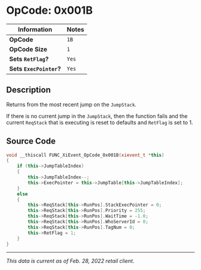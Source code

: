 # OpCode: 0x001B

| Information               | Notes |
|---                        |---    |
| **OpCode**                | `1B`  |
| **OpCode Size**           | `1`   |
| **Sets `RetFlag`?**       | `Yes` |
| **Sets `ExecPointer`?**   | `Yes` |

## Description

Returns from the most recent jump on the `JumpStack`.

If there is no current jump in the `JumpStack`, then the function fails and the current `ReqStack` that is executing is reset to defaults and `RetFlag` is set to 1.

## Source Code

```cpp
void __thiscall FUNC_XiEvent_OpCode_0x001B(xievent_t *this)
{
    if (this->JumpTableIndex)
    {
        this->JumpTableIndex--;
        this->ExecPointer = this->JumpTable[this->JumpTableIndex];
    }
    else
    {
        this->ReqStack[this->RunPos].StackExecPointer = 0;
        this->ReqStack[this->RunPos].Priority = 255;
        this->ReqStack[this->RunPos].WaitTime = -1.0;
        this->ReqStack[this->RunPos].WhoServerId = 0;
        this->ReqStack[this->RunPos].TagNum = 0;
        this->RetFlag = 1;
    }
}
```

---

_This data is current as of Feb. 28, 2022 retail client._